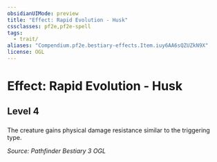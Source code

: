 ```yaml
---
obsidianUIMode: preview
title: "Effect: Rapid Evolution - Husk"
cssclasses: pf2e,pf2e-spell
tags:
  - trait/
aliases: "Compendium.pf2e.bestiary-effects.Item.iuy6AA6sQZUZkN9X"
license: OGL
---
```

# Effect: Rapid Evolution - Husk
## Level 4
### 






The creature gains physical damage resistance similar to the triggering type.

*Source: Pathfinder Bestiary 3*
*OGL*